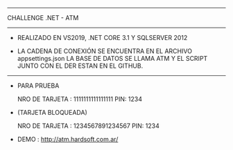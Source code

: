 ***************************************
CHALLENGE .NET - ATM
***************************************
- REALIZADO EN VS2019, .NET CORE 3.1 Y SQLSERVER 2012

- LA CADENA DE CONEXIÓN SE ENCUENTRA EN EL ARCHIVO  appsettings.json
  LA BASE DE DATOS SE LLAMA ATM Y EL SCRIPT JUNTO CON EL DER ESTAN EN EL GITHUB.


 ***************************************
- PARA PRUEBA 
 
  NRO DE TARJETA : 1111111111111111
  PIN: 1234 
 
 - (TARJETA BLOQUEADA)
 
    NRO DE TARJETA : 1234567891234567  PIN: 1234   

 
- DEMO : http://atm.hardsoft.com.ar/
